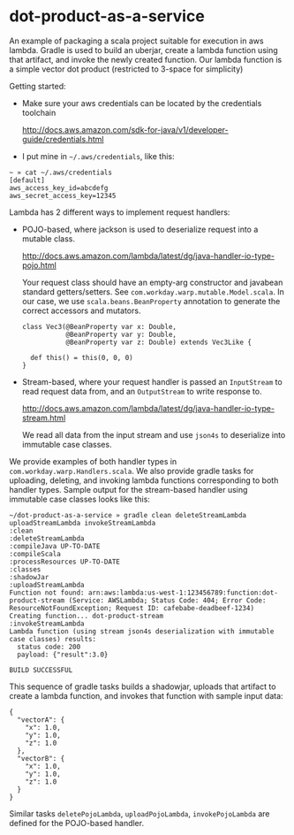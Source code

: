 # dot-product-as-a-service
An example of packaging a scala project suitable for execution in aws lambda.
Gradle is used to build an uberjar, create a lambda function using that artifact, and invoke the newly created function.
Our lambda function is a simple vector dot product (restricted to 3-space for simplicity)

Getting started:
- Make sure your aws credentials can be located by the credentials toolchain

  http://docs.aws.amazon.com/sdk-for-java/v1/developer-guide/credentials.html
- I put mine in `~/.aws/credentials`, like this:
```
~ » cat ~/.aws/credentials
[default]
aws_access_key_id=abcdefg
aws_secret_access_key=12345
```

Lambda has 2 different ways to implement request handlers:
- POJO-based, where jackson is used to deserialize request into a mutable class.
  
  http://docs.aws.amazon.com/lambda/latest/dg/java-handler-io-type-pojo.html
  
  Your request class should have an empty-arg constructor and javabean standard getters/setters. See `com.workday.warp.mutable.Model.scala`. In our case, we use `scala.beans.BeanProperty` annotation to generate the correct accessors and mutators.
  ```
  class Vec3(@BeanProperty var x: Double,
             @BeanProperty var y: Double,
             @BeanProperty var z: Double) extends Vec3Like {

    def this() = this(0, 0, 0)
  }
  ```
- Stream-based, where your request handler is passed an `InputStream` to read request data from, and an `OutputStream` to write response to.
  
  http://docs.aws.amazon.com/lambda/latest/dg/java-handler-io-type-stream.html
  
  We read all data from the input stream and use `json4s` to deserialize into immutable case classes.
    
We provide examples of both handler types in `com.workday.warp.Handlers.scala`. We also provide gradle tasks for uploading, deleting, and invoking lambda functions corresponding to both handler types. Sample output for the stream-based handler using immutable case classes looks like this:

```
~/dot-product-as-a-service » gradle clean deleteStreamLambda uploadStreamLambda invokeStreamLambda
:clean
:deleteStreamLambda
:compileJava UP-TO-DATE
:compileScala
:processResources UP-TO-DATE
:classes
:shadowJar
:uploadStreamLambda
Function not found: arn:aws:lambda:us-west-1:123456789:function:dot-product-stream (Service: AWSLambda; Status Code: 404; Error Code: ResourceNotFoundException; Request ID: cafebabe-deadbeef-1234)
Creating function... dot-product-stream
:invokeStreamLambda
Lambda function (using stream json4s deserialization with immutable case classes) results:
  status code: 200
  payload: {"result":3.0}

BUILD SUCCESSFUL
```

This sequence of gradle tasks builds a shadowjar, uploads that artifact to create a lambda function, and invokes that function with sample input data:
```
{
  "vectorA": {
    "x": 1.0,
    "y": 1.0,
    "z": 1.0
  },
  "vectorB": {
    "x": 1.0,
    "y": 1.0,
    "z": 1.0
  }
}
```

Similar tasks `deletePojoLambda`, `uploadPojoLambda`, `invokePojoLambda` are defined for the POJO-based handler.
